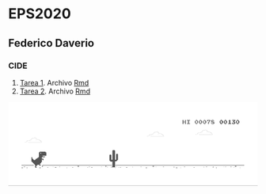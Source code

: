 # EPS2020
## Federico Daverio
### CIDE
1. [Tarea 1](https://federicodaverio.github.io/EPS2020/Tarea_1_EPS_Federico_Daverio.html). Archivo [Rmd](https://federicodaverio.github.io/EPS2020/Tarea_1_EPS_Federico_Daverio.Rmd)
2. [Tarea 2](https://federicodaverio.github.io/EPS2020/Tarea_2_EPS_Federico_Daverio_V2.html). Archivo [Rmd](https://federicodaverio.github.io/EPS2020/Tarea_2_EPS_Federico_Daverio_V2.Rmd)


















![](IMG/dino.gif)
